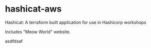 # hashicat-aws
Hashicat: A terraform built application for use in Hashicorp workshops

Includes "Meow World" website.

asdfdsaf